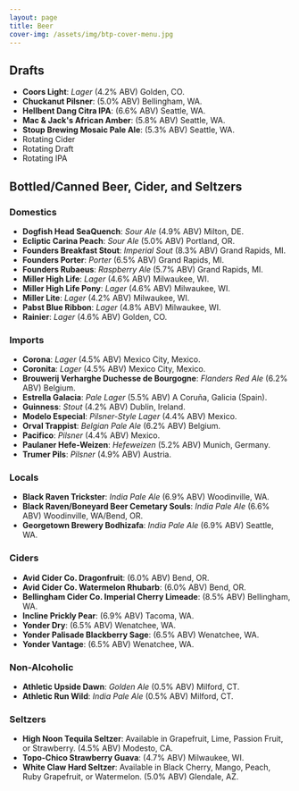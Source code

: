 ```yaml
---
layout: page
title: Beer
cover-img: /assets/img/btp-cover-menu.jpg
---
```


## Drafts

* **Coors Light**: *Lager* (4.2% ABV) Golden, CO.
* **Chuckanut Pilsner**: (5.0% ABV) Bellingham, WA.
* **Hellbent Dang Citra IPA**: (6.6% ABV) Seattle, WA.
* **Mac &amp; Jack's African Amber**: (5.8% ABV) Seattle, WA.
* **Stoup Brewing Mosaic Pale Ale**: (5.3% ABV) Seattle, WA.
* Rotating Cider
* Rotating Draft
* Rotating IPA

## Bottled/Canned Beer, Cider, and Seltzers

### Domestics

* **Dogfish Head SeaQuench**: *Sour Ale* (4.9% ABV) Milton, DE.
* **Ecliptic Carina Peach**: *Sour Ale* (5.0% ABV) Portland, OR.
* **Founders Breakfast Stout**: *Imperial Sout* (8.3% ABV) Grand Rapids, MI.
* **Founders Porter**: *Porter* (6.5% ABV) Grand Rapids, MI.
* **Founders Rubaeus**: *Raspberry Ale* (5.7% ABV) Grand Rapids, MI.
* **Miller High Life**: *Lager* (4.6% ABV) Milwaukee, WI.
* **Miller High Life Pony**: *Lager* (4.6% ABV) Milwaukee, WI.
* **Miller Lite**: *Lager* (4.2% ABV) Milwaukee, WI.
* **Pabst Blue Ribbon**: *Lager* (4.8% ABV) Milwaukee, WI.
* **Rainier**: *Lager* (4.6% ABV) Golden, CO.

### Imports

* **Corona**: *Lager* (4.5% ABV) Mexico City, Mexico.
* **Coronita**: *Lager* (4.5% ABV) Mexico City, Mexico.
* **Brouwerij Verharghe Duchesse de Bourgogne**: *Flanders Red Ale* (6.2% ABV) Belgium.
* **Estrella Galacia**: *Pale Lager* (5.5% ABV) A Coruña, Galicia (Spain).
* **Guinness**: *Stout* (4.2% ABV) Dublin, Ireland.
* **Modelo Especial**: *Pilsner-Style Lager* (4.4% ABV) Mexico.
* **Orval Trappist**: *Belgian Pale Ale* (6.2% ABV) Belgium.
* **Pacifico**: *Pilsner* (4.4% ABV) Mexico.
* **Paulaner Hefe-Weizen**: *Hefeweizen* (5.2% ABV) Munich, Germany.
* **Trumer Pils**: *Pilsner* (4.9% ABV) Austria.

### Locals

* **Black Raven Trickster**: *India Pale Ale* (6.9% ABV) Woodinville, WA.
* **Black Raven/Boneyard Beer Cemetary Souls**: *India Pale Ale* (6.6% ABV) Woodinville, WA/Bend, OR.
* **Georgetown Brewery Bodhizafa**: *India Pale Ale* (6.9% ABV) Seattle, WA.

### Ciders

* **Avid Cider Co. Dragonfruit**: (6.0% ABV) Bend, OR.
* **Avid Cider Co. Watermelon Rhubarb**: (6.0% ABV) Bend, OR.
* **Bellingham Cider Co. Imperial Cherry Limeade**: (8.5% ABV) Bellingham, WA.
* **Incline Prickly Pear**: (6.9% ABV) Tacoma, WA.
* **Yonder Dry**: (6.5% ABV) Wenatchee, WA.
* **Yonder Palisade Blackberry Sage**: (6.5% ABV) Wenatchee, WA.
* **Yonder Vantage**: (6.5% ABV) Wenatchee, WA.

### Non-Alcoholic

* **Athletic Upside Dawn**: *Golden Ale* (0.5% ABV) Milford, CT.
* **Athletic Run Wild**: *India Pale Ale* (0.5% ABV) Milford, CT.

### Seltzers

* **High Noon Tequila Seltzer**: Available in Grapefruit, Lime, Passion Fruit, or Strawberry. (4.5% ABV) Modesto, CA.
* **Topo-Chico Strawberry Guava**: (4.7% ABV) Milwaukee, WI.
* **White Claw Hard Seltzer**: Available in Black Cherry, Mango, Peach, Ruby Grapefruit, or Watermelon. (5.0% ABV) Glendale, AZ.

